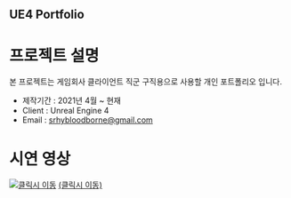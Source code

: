 ## UE4 Portfolio
# 프로젝트 설명
본 프로젝트는 게임회사 클라이언트 직군 구직용으로 사용할 개인 포트폴리오 입니다.
  - 제작기간 : 2021년 4월 ~ 현재
  - Client : Unreal Engine 4
  - Email : srhybloodborne@gmail.com

# 시연 영상
[![클릭시 이동](https://img.youtu.be/yQ7s03Cm2_I.jpg)](https://https://youtu.be/yQ7s03Cm2_I)
[(클릭시 이동)](https://youtu.be/yQ7s03Cm2_I)
